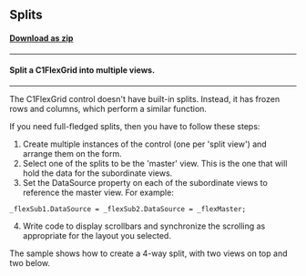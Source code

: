 ## Splits
#### [Download as zip](https://grapecity.github.io/DownGit/#/home?url=https://github.com/GrapeCity/ComponentOne-WinForms-Samples/tree/master/NetFramework\FlexGrid\VB\Splits)
____
#### Split a C1FlexGrid into multiple views.
____
The C1FlexGrid control doesn't have built-in splits. Instead, it has frozen rows and columns, which perform a similar function.

If you need full-fledged splits, then you have to follow these steps:
1. Create multiple instances of the control (one per 'split view') and arrange them on the form.
2. Select one of the splits to be the 'master' view. This is the one that will hold the data for the subordinate views.
3. Set the DataSource property on each of the subordinate views to reference the master view. 
For example:

```
_flexSub1.DataSource = _flexSub2.DataSource = _flexMaster;
```
4. Write code to display scrollbars and synchronize the scrolling as appropriate for the layout you selected.

The sample shows how to create a 4-way split, with two views on top and two below.
